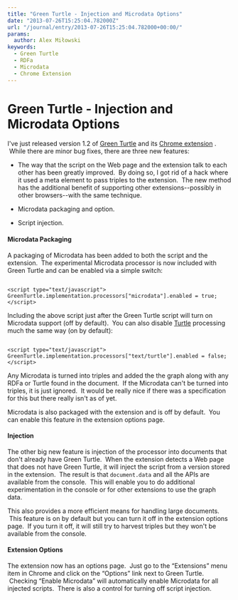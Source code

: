 ```yaml
---
title: "Green Turtle - Injection and Microdata Options"
date: "2013-07-26T15:25:04.782000Z"
url: "/journal/entry/2013-07-26T15:25:04.782000+00:00/"
params:
  author: Alex Miłowski
keywords:
  - Green Turtle
  - RDFa
  - Microdata
  - Chrome Extension
---
```


# Green Turtle - Injection and Microdata Options

I've just released version 1.2 of [Green Turtle](https://code.google.com/p/green-turtle/) and its [Chrome extension](https://chrome.google.com/webstore/detail/green-turtle-rdfa/loggcajcfkpdeoaeihclldihfefijjam) .  While there are minor bug fixes, there are three new features:

  * The way that the script on the Web page and the extension talk to each other has been greatly improved.  By doing so, I got rid of a hack where it used a meta element to pass triples to the extension.  The new method has the additional benefit of supporting other extensions--possibly in other browsers--with the same technique.


  * Microdata packaging and option.


  * Script injection.



#### Microdata Packaging

A packaging of Microdata has been added to both the script and the extension.  The experimental Microdata processor is now included with Green Turtle and can be enabled via a simple switch:

```

<script type="text/javascript">
GreenTurtle.implementation.processors["microdata"].enabled = true;
</script>

```
Including the above script just after the Green Turtle script will turn on Microdata support (off by default).  You can also disable [Turtle](http://www.w3.org/TR/turtle/) processing much the same way (on by default):

```

<script type="text/javascript">
GreenTurtle.implementation.processors["text/turtle"].enabled = false;
</script>

```
Any Microdata is turned into triples and added the the graph along with any RDFa or Turtle found in the document.  If the Microdata can't be turned into triples, it is just ignored.  It would be really nice if there was a specification for this but there really isn't as of yet.

Microdata is also packaged with the extension and is off by default.  You can enable this feature in the extension options page.

#### Injection

The other big new feature is injection of the processor into documents that don't already have Green Turtle.  When the extension detects a Web page that does not have Green Turtle, it will inject the script from a version stored in the extension.  The result is that `document.data` and all the APIs are available from the console.  This will enable you to do additional experimentation in the console or for other extensions to use the graph data.

This also provides a more efficient means for handling large documents.  This feature is on by default but you can turn it off in the extension options page.  If you turn it off, it will still try to harvest triples but they won't be available from the console.

#### Extension Options

The extension now has an options page.  Just go to the  “Extensions” menu item in Chrome and click on the  “Options” link next to Green Turtle.  Checking  “Enable Microdata” will automatically enable Microdata for all injected scripts.  There is also a control for turning off script injection.

